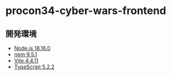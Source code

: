 # procon34-cyber-wars-frontend

## 開発環境
- [Node.js 18.16.0](https://nodejs.org/)
- [npm 9.5.1](https://www.npmjs.com/)
- [Vite 4.4.11](https://vitejs.dev/)
- [TypeScript 5.2.2](https://www.typescriptlang.org/)
